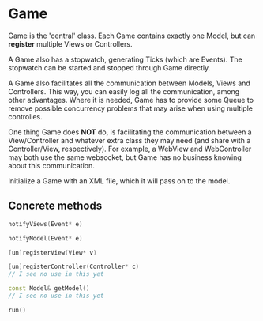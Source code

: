 
# Game

Game is the 'central' class. Each Game contains exactly one Model, but can **register** multiple Views or Controllers.

A Game also has a stopwatch, generating Ticks (which are Events). The stopwatch can be started and stopped through Game directly.

A Game also facilitates all the communication between Models, Views and Controllers. This way, you can easily log all the communication, among other advantages. Where it is needed, Game has to provide some Queue to remove possible concurrency problems that may arise when using multiple controlles.

One thing Game does **NOT** do, is facilitating the communication between a View/Controller and whatever extra class they may need (and share with a Controller/View, respectively). For example, a WebView and WebController may both use the same websocket, but Game has no business knowing about this communication.

Initialize a Game with an XML file, which it will pass on to the model.


## Concrete methods

```c++
notifyViews(Event* e)

notifyModel(Event* e)

[un]registerView(View* v)

[un]registerController(Controller* c)
// I see no use in this yet

const Model& getModel()
// I see no use in this yet

run()
```

